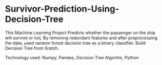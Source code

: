 # Survivor-Prediction-Using-Decision-Tree
This Machine Learning Project Predicts whether the passenger on the ship will survive or not, By removing redundant features and after preprocessing the data, used random forest decision tree as a binary classifier.
Build Decision Tree from Sratch.

Technology used: Numpy, Pandas, Decision Tree Algoritm, Python
